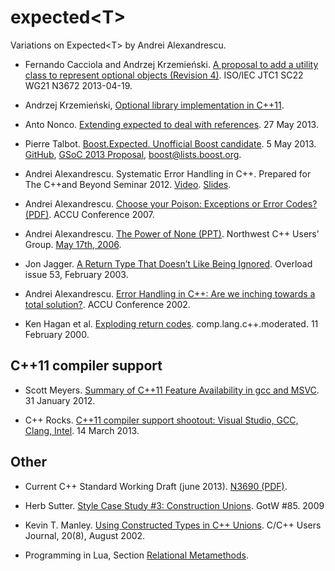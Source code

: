 expected\<T\>
===========

Variations on Expected\<T\> by Andrei Alexandrescu.

* Fernando Cacciola and Andrzej Krzemieński. [A proposal to add a utility class to represent optional objects (Revision 4)](http://isocpp.org/files/papers/N3672.html). ISO/IEC JTC1 SC22 WG21 N3672 2013-04-19.

* Andrzej Krzemieński, [Optional library implementation in C++11](https://github.com/akrzemi1/Optional/).

* Anto Nonco. [Extending expected<T> to deal with references](http://anto-nonco.blogspot.nl/2013/03/extending-expected-to-deal-with.html). 27 May 2013.

* Pierre Talbot. [Boost.Expected. Unofficial Boost candidate](http://www.google-melange.com/gsoc/proposal/review/google/gsoc2013/trademark/25002). 5 May 2013. [GitHub](https://github.com/TrademarkPewPew/Boost.Expected), [GSoC 2013 Proposal](http://www.google-melange.com/gsoc/proposal/review/google/gsoc2013/trademark/25002), [boost@lists.boost.org](http://permalink.gmane.org/gmane.comp.lib.boost.devel/240056 ).

* Andrei Alexandrescu. Systematic Error Handling in C++. Prepared for The C++and Beyond Seminar 2012. [Video](http://channel9.msdn.com/Shows/Going+Deep/C-and-Beyond-2012-Andrei-Alexandrescu-Systematic-Error-Handling-in-C). [Slides](http://sdrv.ms/RXjNPR).

* Andrei Alexandrescu. [Choose your Poison: Exceptions or Error Codes? (PDF)](http://accu.org/content/conf2007/Alexandrescu-Choose_Your_Poison.pdf). ACCU
Conference 2007.

* Andrei Alexandrescu. [The Power of None (PPT)](http://nwcpp.org/static/talks/2006/The_Power_of_None.ppt). Northwest C++ Users’ Group. [May 17th, 2006](http://nwcpp.org/may-2006.html).

* Jon Jagger. [A Return Type That Doesn’t Like Being Ignored](http://accu.org/var/uploads/journals/overload53-FINAL.pdf#page=18). Overload issue 53, February 2003.

* Andrei Alexandrescu. [Error Handling in C++: Are we inching towards a total solution?](http://accu.org/index.php/conferences/2002/speakers2002). ACCU Conference 2002.

* Ken Hagan et al. [Exploding return codes](https://groups.google.com/d/msg/comp.lang.c++.moderated/BkZqPfoq3ys/H_PMR8Sat4oJ). comp.lang.c++.moderated. 11 February 2000.


C++11 compiler support
----------------------

* Scott Meyers. [Summary of C++11 Feature Availability in gcc and MSVC](http://www.aristeia.com/C++11/C++11FeatureAvailability.htm). 31 January 2012.

* C++ Rocks. [C++11 compiler support shootout: Visual Studio, GCC, Clang, Intel](http://cpprocks.com/c11-compiler-support-shootout-visual-studio-gcc-clang-intel/). 14 March 2013.


Other
-----

* Current C++ Standard Working Draft (june 2013). [N3690 (PDF)](http://isocpp.org/files/papers/N3690.pdf).

* Herb Sutter. [Style Case Study #3: Construction Unions](http://www.gotw.ca/gotw/085.htm). GotW #85. 2009

* Kevin T. Manley. [Using Constructed Types in C++ Unions](http://collaboration.cmc.ec.gc.ca/science/rpn/biblio/ddj/Website/articles/CUJ/2002/0208/manley/manley.htm). C/C++ Users Journal, 20(8), August 2002.

* Programming in Lua, Section [Relational Metamethods](http://www.lua.org/pil/13.2.html).
